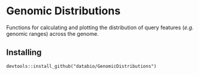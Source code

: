 # Genomic Distributions

Functions for calculating and plotting the distribution of query features (*e.g.* genomic ranges) across the genome.


## Installing

```
devtools::install_github("databio/GenomicDistributions")
```